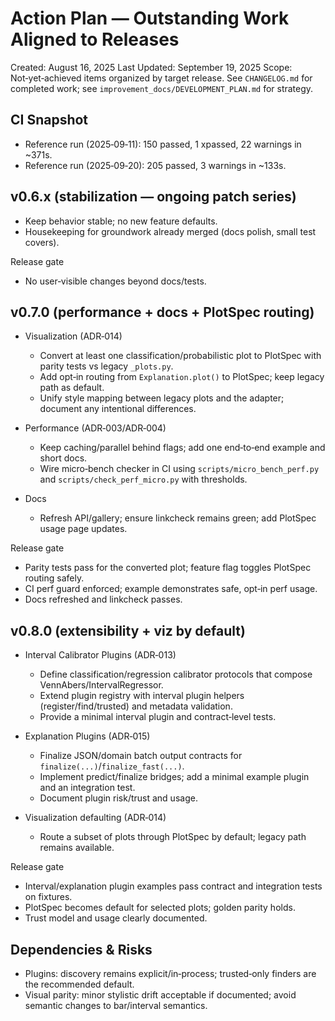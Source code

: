 # Action Plan — Outstanding Work Aligned to Releases

Created: August 16, 2025
Last Updated: September 19, 2025
Scope: Not‑yet‑achieved items organized by target release. See `CHANGELOG.md` for completed work; see `improvement_docs/DEVELOPMENT_PLAN.md` for strategy.

## CI Snapshot
- Reference run (2025‑09‑11): 150 passed, 1 xpassed, 22 warnings in ~371s.
- Reference run (2025‑09‑20): 205 passed, 3 warnings in ~133s.

## v0.6.x (stabilization — ongoing patch series)
- Keep behavior stable; no new feature defaults.
- Housekeeping for groundwork already merged (docs polish, small test covers).

Release gate
- No user‑visible changes beyond docs/tests.

## v0.7.0 (performance + docs + PlotSpec routing)

- Visualization (ADR‑014)
  - Convert at least one classification/probabilistic plot to PlotSpec with parity tests vs legacy `_plots.py`.
  - Add opt‑in routing from `Explanation.plot()` to PlotSpec; keep legacy path as default.
  - Unify style mapping between legacy plots and the adapter; document any intentional differences.

- Performance (ADR‑003/ADR‑004)
  - Keep caching/parallel behind flags; add one end‑to‑end example and short docs.
  - Wire micro‑bench checker in CI using `scripts/micro_bench_perf.py` and `scripts/check_perf_micro.py` with thresholds.

- Docs
  - Refresh API/gallery; ensure linkcheck remains green; add PlotSpec usage page updates.

Release gate
- Parity tests pass for the converted plot; feature flag toggles PlotSpec routing safely.
- CI perf guard enforced; example demonstrates safe, opt‑in perf usage.
- Docs refreshed and linkcheck passes.

## v0.8.0 (extensibility + viz by default)

- Interval Calibrator Plugins (ADR‑013)
  - Define classification/regression calibrator protocols that compose VennAbers/IntervalRegressor.
  - Extend plugin registry with interval plugin helpers (register/find/trusted) and metadata validation.
  - Provide a minimal interval plugin and contract‑level tests.

- Explanation Plugins (ADR‑015)
  - Finalize JSON/domain batch output contracts for `finalize(...)`/`finalize_fast(...)`.
  - Implement predict/finalize bridges; add a minimal example plugin and an integration test.
  - Document plugin risk/trust and usage.

- Visualization defaulting (ADR‑014)
  - Route a subset of plots through PlotSpec by default; legacy path remains available.

Release gate
- Interval/explanation plugin examples pass contract and integration tests on fixtures.
- PlotSpec becomes default for selected plots; golden parity holds.
- Trust model and usage clearly documented.

## Dependencies & Risks
- Plugins: discovery remains explicit/in‑process; trusted‑only finders are the recommended default.
- Visual parity: minor stylistic drift acceptable if documented; avoid semantic changes to bar/interval semantics.
